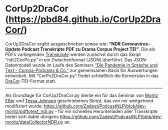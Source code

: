 # CorUp2DraCor (https://pbd84.github.io/CorUp2DraCor/)

CorUp2DraCor ergibt ausgeschrieben sowas wie: **“NDR Coronavirus-Update Podcast Transkripte PDF zu Drama Corpus Project TEI”**. Die als PDFs vorliegenden [Transkripte](https://www.ndr.de/nachrichten/info/Coronavirus-Update-Die-Podcast-Folgen-als-Skript,podcastcoronavirus102.html) werden zunächst durch das Skript “ndr2CorPo.py” in ein Zwischenformat (JSON) überführt. Das JSON-Datenmodell wurde im Laufe des Seminars [“Die Pandemie in Sprache und Text - Corona-Podcasts & Co.”](https://lehre.idh.uni-koeln.de/lehrveranstaltungen/sosem21/die-pandemie-in-sprache-und-text-corona-podcasts-und-co/) zur gemeinsamen Basis für Auswertungen entwickelt. Mit “CorPo2DraCor.py” findet schließlich die Konversion in das [DraCor](https://dracor.org/)-TEI-Format statt.

---
Als Grundlage für CorUp2DraCor.py diente ein für das Seminar von [Moritz Eßer](https://github.com/Zadest) und [Tessa Johnsen](https://github.com/tessajo) geschriebenes Skript, das von mir weitgehend modifiziert wurde: https://github.com/Zadest/PodcastNLP/blob/dev-moritz/pdftotext_ndr.py - für ein schnelles Herunterladen aller Transkripte bietet sich dabei übrigens https://github.com/Zadest/PodcastNLP/blob/dev-moritz/dataCollectorNDR.py an.
